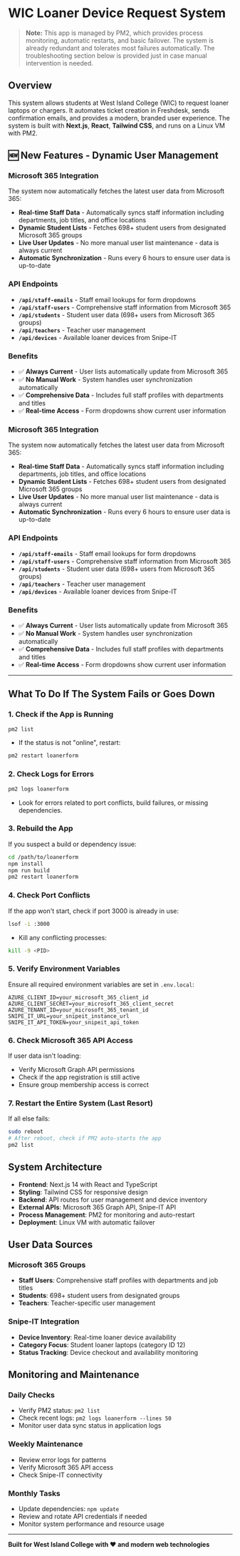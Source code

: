 # WIC Loaner Device Request System

> **Note:** This app is managed by PM2, which provides process monitoring, automatic restarts, and basic failover. The system is already redundant and tolerates most failures automatically.
The troubleshooting section below is provided just in case manual intervention is needed.

## Overview

This system allows students at West Island College (WIC) to request loaner laptops or chargers. It automates ticket creation in Freshdesk, sends confirmation emails, and provides a modern, branded user experience. The system is built with **Next.js**, **React**, **Tailwind CSS**, and runs on a Linux VM with PM2.

## 🆕 New Features - Dynamic User Management

### Microsoft 365 Integration
The system now automatically fetches the latest user data from Microsoft 365:

- **Real-time Staff Data** - Automatically syncs staff information including departments, job titles, and office locations
- **Dynamic Student Lists** - Fetches 698+ student users from designated Microsoft 365 groups
- **Live User Updates** - No more manual user list maintenance - data is always current
- **Automatic Synchronization** - Runs every 6 hours to ensure user data is up-to-date

### API Endpoints
- **`/api/staff-emails`** - Staff email lookups for form dropdowns
- **`/api/staff-users`** - Comprehensive staff information from Microsoft 365
- **`/api/students`** - Student user data (698+ users from Microsoft 365 groups)
- **`/api/teachers`** - Teacher user management
- **`/api/devices`** - Available loaner devices from Snipe-IT

### Benefits
- ✅ **Always Current** - User lists automatically update from Microsoft 365
- ✅ **No Manual Work** - System handles user synchronization automatically
- ✅ **Comprehensive Data** - Includes full staff profiles with departments and titles
- ✅ **Real-time Access** - Form dropdowns show current user information

### Microsoft 365 Integration
The system now automatically fetches the latest user data from Microsoft 365:

- **Real-time Staff Data** - Automatically syncs staff information including departments, job titles, and office locations
- **Dynamic Student Lists** - Fetches 698+ student users from designated Microsoft 365 groups
- **Live User Updates** - No more manual user list maintenance - data is always current
- **Automatic Synchronization** - Runs every 6 hours to ensure user data is up-to-date

### API Endpoints
- **`/api/staff-emails`** - Staff email lookups for form dropdowns
- **`/api/staff-users`** - Comprehensive staff information from Microsoft 365
- **`/api/students`** - Student user data (698+ users from Microsoft 365 groups)
- **`/api/teachers`** - Teacher user management
- **`/api/devices`** - Available loaner devices from Snipe-IT

### Benefits
- ✅ **Always Current** - User lists automatically update from Microsoft 365
- ✅ **No Manual Work** - System handles user synchronization automatically
- ✅ **Comprehensive Data** - Includes full staff profiles with departments and titles
- ✅ **Real-time Access** - Form dropdowns show current user information

---

## What To Do If The System Fails or Goes Down

### 1. **Check if the App is Running**
```bash
pm2 list
```
- If the status is not "online", restart:
```bash
pm2 restart loanerform
```

### 2. **Check Logs for Errors**
```bash
pm2 logs loanerform
```
- Look for errors related to port conflicts, build failures, or missing dependencies.

### 3. **Rebuild the App**
If you suspect a build or dependency issue:
```bash
cd /path/to/loanerform
npm install
npm run build
pm2 restart loanerform
```

### 4. **Check Port Conflicts**
If the app won't start, check if port 3000 is already in use:
```bash
lsof -i :3000
```
- Kill any conflicting processes:
```bash
kill -9 <PID>
```

### 5. **Verify Environment Variables**
Ensure all required environment variables are set in `.env.local`:
```env
AZURE_CLIENT_ID=your_microsoft_365_client_id
AZURE_CLIENT_SECRET=your_microsoft_365_client_secret
AZURE_TENANT_ID=your_microsoft_365_tenant_id
SNIPE_IT_URL=your_snipeit_instance_url
SNIPE_IT_API_TOKEN=your_snipeit_api_token
```

### 6. **Check Microsoft 365 API Access**
If user data isn't loading:
- Verify Microsoft Graph API permissions
- Check if the app registration is still active
- Ensure group membership access is correct

### 7. **Restart the Entire System (Last Resort)**
If all else fails:
```bash
sudo reboot
# After reboot, check if PM2 auto-starts the app
pm2 list
```

## System Architecture

- **Frontend**: Next.js 14 with React and TypeScript
- **Styling**: Tailwind CSS for responsive design
- **Backend**: API routes for user management and device inventory
- **External APIs**: Microsoft 365 Graph API, Snipe-IT API
- **Process Management**: PM2 for monitoring and auto-restart
- **Deployment**: Linux VM with automatic failover

## User Data Sources

### Microsoft 365 Groups
- **Staff Users**: Comprehensive staff profiles with departments and job titles
- **Students**: 698+ student users from designated groups
- **Teachers**: Teacher-specific user management

### Snipe-IT Integration
- **Device Inventory**: Real-time loaner device availability
- **Category Focus**: Student loaner laptops (category ID 12)
- **Status Tracking**: Device checkout and availability monitoring

## Monitoring and Maintenance

### Daily Checks
- Verify PM2 status: `pm2 list`
- Check recent logs: `pm2 logs loanerform --lines 50`
- Monitor user data sync status in application logs

### Weekly Maintenance
- Review error logs for patterns
- Verify Microsoft 365 API access
- Check Snipe-IT connectivity

### Monthly Tasks
- Update dependencies: `npm update`
- Review and rotate API credentials if needed
- Monitor system performance and resource usage

---

**Built for West Island College with ❤️ and modern web technologies**
